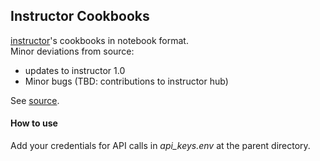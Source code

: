 ## Instructor Cookbooks

[instructor](https://python.useinstructor.com/)'s cookbooks in notebook format.  
Minor deviations from source:
* updates to instructor 1.0
* Minor bugs
(TBD: contributions to instructor hub)
  
See [source](https://python.useinstructor.com/examples/).  

#### How to use  
Add your credentials for API calls in _api_keys.env_ at the parent directory.  
